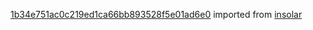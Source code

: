 [1b34e751ac0c219ed1ca66bb893528f5e01ad6e0](https://github.com/insolar/insolar/commit/1b34e751ac0c219ed1ca66bb893528f5e01ad6e0) imported from [insolar](https://github.com/insolar/insolar)
